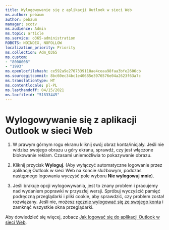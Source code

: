 ```yaml
---
title: Wylogowywanie się z aplikacji Outlook w sieci Web
ms.author: pebaum
author: pebaum
manager: scotv
ms.audience: Admin
ms.topic: article
ms.service: o365-administration
ROBOTS: NOINDEX, NOFOLLOW
localization_priority: Priority
ms.collection: Adm_O365
ms.custom:
- "8000008"
- "1993"
ms.openlocfilehash: ce592a9e2707339118ae4ceaa98faa3bfe2606cb
ms.sourcegitcommit: 8bc60ec34bc1e40685e3976576e04a2623f63a7c
ms.translationtype: HT
ms.contentlocale: pl-PL
ms.lasthandoff: 04/15/2021
ms.locfileid: "51833445"
---
```

# <a name="sign-out-of-outlook-on-the-web"></a>Wylogowywanie się z aplikacji Outlook w sieci Web

1. W prawym górnym rogu ekranu kliknij swój obraz konta/inicjały. Jeśli nie widzisz swojego obrazu u góry ekranu, sprawdź, czy jest włączone blokowanie reklam. Czasami uniemożliwia to pokazywanie obrazu.

2. Kliknij przycisk **Wyloguj**. (Aby wyłączyć automatyczne logowanie przez aplikację Outlook w sieci Web na koncie służbowym, podczas następnego logowania wyczyść pole wyboru **Nie wylogowuj mnie**).

3. Jeśli brakuje opcji wylogowywania, jest to znany problem i pracujemy nad wydaniem poprawki w przyszłej wersji.  Spróbuj wyczyścić pamięć podręczną przeglądarki i pliki cookie, aby sprawdzić, czy problem został rozwiązany.  Jeśli nie, możesz [ręcznie wylogować się ze swojego konta](https://login.live.com/logout.srf) i zamknąć wszystkie okna przeglądarki.

Aby dowiedzieć się więcej, zobacz [Jak logować się do aplikacji Outlook w sieci Web](https://support.office.com/article/how-to-sign-in-to-outlook-on-the-web-763fab4d-0138-4814-b450-37fc286bcb79).
